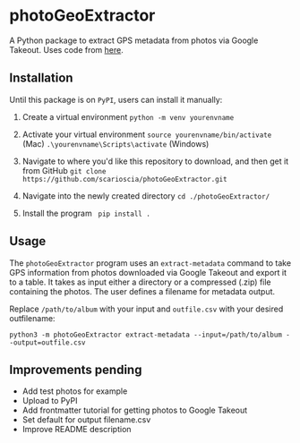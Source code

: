 # photoGeoExtractor

A Python package to extract GPS metadata from photos via Google Takeout. Uses code from [here](https://max-coding.medium.com/download-all-your-google-photos-and-extract-exif-metadata-into-a-csv-file-using-python-and-pandas-4a65de8392ab).

## Installation 
Until this package is on `PyPI`, users can install it manually: 

1. Create a virtual environment
`python -m venv yourenvname`

2. Activate your virtual environment 
`source yourenvname/bin/activate` (Mac)
`.\yourenvname\Scripts\activate` (Windows)

3. Navigate to where you'd like this repository to download, and then get it from GitHub
`git clone https://github.com/scarioscia/photoGeoExtractor.git`

4. Navigate into the newly created directory 
`cd ./photoGeoExtractor/`

5. Install the program 
` pip install .`


## Usage
The `photoGeoExtractor` program uses an `extract-metadata` command to take GPS information from photos downloaded via Google Takeout and export it to a table. It takes as input either a directory or a compressed (.zip) file containing the photos. The user defines a filename for metadata output. 

Replace `/path/to/album` with your input and `outfile.csv` with your desired outfilename: 

`python3 -m photoGeoExtractor extract-metadata --input=/path/to/album --output=outfile.csv`


## Improvements pending 
- Add test photos for example 
- Upload to PyPI 
- Add frontmatter tutorial for getting photos to Google Takeout 
- Set default for output filename.csv 
- Improve README description 